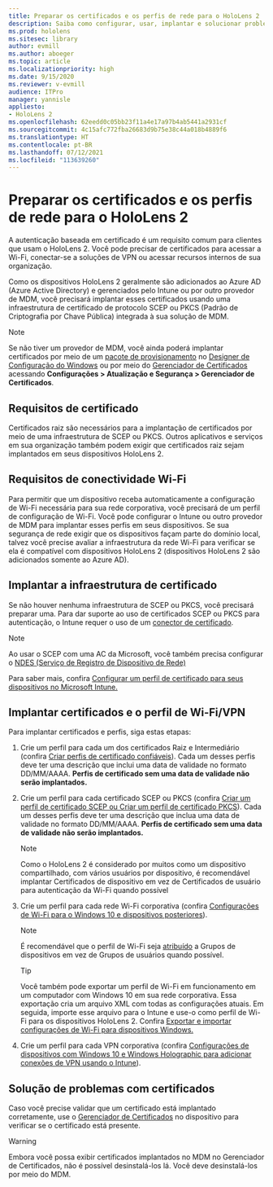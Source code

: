 ```yaml
---
title: Preparar os certificados e os perfis de rede para o HoloLens 2
description: Saiba como configurar, usar, implantar e solucionar problemas de certificados de rede em dispositivos de realidade misturada HoloLens 2.
ms.prod: hololens
ms.sitesec: library
author: evmill
ms.author: aboeger
ms.topic: article
ms.localizationpriority: high
ms.date: 9/15/2020
ms.reviewer: v-evmill
audience: ITPro
manager: yannisle
appliesto:
- HoloLens 2
ms.openlocfilehash: 62eedd0c05bb23f11a4e17a97b4ab5441a2931cf
ms.sourcegitcommit: 4c15afc772fba26683d9b75e38c44a018b4889f6
ms.translationtype: HT
ms.contentlocale: pt-BR
ms.lasthandoff: 07/12/2021
ms.locfileid: "113639260"
---
```

# <a name="prepare-certificates-and-network-profiles-for-hololens-2"></a>Preparar os certificados e os perfis de rede para o HoloLens 2

A autenticação baseada em certificado é um requisito comum para clientes que usam o HoloLens 2. Você pode precisar de certificados para acessar a Wi-Fi, conectar-se a soluções de VPN ou acessar recursos internos de sua organização.

Como os dispositivos HoloLens 2 geralmente são adicionados ao Azure AD (Azure Active Directory) e gerenciados pelo Intune ou por outro provedor de MDM, você precisará implantar esses certificados usando uma infraestrutura de certificado de protocolo SCEP ou PKCS (Padrão de Criptografia por Chave Pública) integrada à sua solução de MDM. 

>[!NOTE]
> Se não tiver um provedor de MDM, você ainda poderá implantar certificados por meio de um [pacote de provisionamento](hololens-provisioning.md#steps-for-creating-provisioning-packages) no [Designer de Configuração do Windows](https://www.microsoft.com/p/windows-configuration-designer/9nblggh4tx22?rtc=1&activetab=pivot:regionofsystemrequirementstab) ou por meio do [Gerenciador de Certificados](certificate-manager.md) acessando **Configurações > Atualização e Segurança > Gerenciador de Certificados**.

## <a name="certificate-requirements"></a>Requisitos de certificado
Certificados raiz são necessários para a implantação de certificados por meio de uma infraestrutura de SCEP ou PKCS. Outros aplicativos e serviços em sua organização também podem exigir que certificados raiz sejam implantados em seus dispositivos HoloLens 2. 

## <a name="wi-fi-connectivity-requirements"></a>Requisitos de conectividade Wi-Fi
Para permitir que um dispositivo receba automaticamente a configuração de Wi-Fi necessária para sua rede corporativa, você precisará de um perfil de configuração de Wi-Fi. Você pode configurar o Intune ou outro provedor de MDM para implantar esses perfis em seus dispositivos. Se sua segurança de rede exigir que os dispositivos façam parte do domínio local, talvez você precise avaliar a infraestrutura da rede Wi-Fi para verificar se ela é compatível com dispositivos HoloLens 2 (dispositivos HoloLens 2 são adicionados somente ao Azure AD).

## <a name="deploy-certificate-infrastructure"></a>Implantar a infraestrutura de certificado
Se não houver nenhuma infraestrutura de SCEP ou PKCS, você precisará preparar uma. Para dar suporte ao uso de certificados SCEP ou PKCS para autenticação, o Intune requer o uso de um [conector de certificado](/mem/intune/protect/certificate-connectors).

> [!NOTE]
> Ao usar o SCEP com uma AC da Microsoft, você também precisa configurar o [NDES (Serviço de Registro de Dispositivo de Rede)](/mem/intune/protect/certificates-scep-configure#set-up-ndes)

Para saber mais, confira [Configurar um perfil de certificado para seus dispositivos no Microsoft Intune.](/intune/certificates-configure)

## <a name="deploy-certificates-and-wi-fivpn-profile"></a>Implantar certificados e o perfil de Wi-Fi/VPN
Para implantar certificados e perfis, siga estas etapas:
1.  Crie um perfil para cada um dos certificados Raiz e Intermediário (confira [Criar perfis de certificado confiáveis](/intune/protect/certificates-configure#create-trusted-certificate-profiles)). Cada um desses perfis deve ter uma descrição que inclui uma data de validade no formato DD/MM/AAAA. **Perfis de certificado sem uma data de validade não serão implantados.**
1.  Crie um perfil para cada certificado SCEP ou PKCS (confira [Criar um perfil de certificado SCEP ou Criar um perfil de certificado PKCS](/intune/protect/certficates-pfx-configure#create-a-pkcs-certificate-profile)). Cada um desses perfis deve ter uma descrição que inclua uma data de validade no formato DD/MM/AAAA. **Perfis de certificado sem uma data de validade não serão implantados.**

    > [!NOTE]
    > Como o HoloLens 2 é considerado por muitos como um dispositivo compartilhado, com vários usuários por dispositivo, é recomendável implantar Certificados de dispositivo em vez de Certificados de usuário para autenticação da Wi-Fi quando possível

3.  Crie um perfil para cada rede Wi-Fi corporativa (confira [Configurações de Wi-Fi para o Windows 10 e dispositivos posteriores](/intune/wi-fi-settings-windows)). 
    > [!NOTE]
    > É recomendável que o perfil de Wi-Fi seja [atribuído](/mem/intune/configuration/device-profile-assign) a Grupos de dispositivos em vez de Grupos de usuários quando possível. 

    > [!TIP]
    > Você também pode exportar um perfil de Wi-Fi em funcionamento em um computador com Windows 10 em sua rede corporativa. Essa exportação cria um arquivo XML com todas as configurações atuais. Em seguida, importe esse arquivo para o Intune e use-o como perfil de Wi-Fi para os dispositivos HoloLens 2. Confira [Exportar e importar configurações de Wi-Fi para dispositivos Windows.](/mem/intune/configuration/wi-fi-settings-import-windows-8-1)

4.  Crie um perfil para cada VPN corporativa (confira [Configurações de dispositivos com Windows 10 e Windows Holographic para adicionar conexões de VPN usando o Intune](/intune/vpn-settings-windows-10)).

## <a name="troubleshooting-certificates"></a>Solução de problemas com certificados

Caso você precise validar que um certificado está implantado corretamente, use o [Gerenciador de Certificados](certificate-manager.md) no dispositivo para verificar se o certificado está presente.  

>[!WARNING]
> Embora você possa exibir certificados implantados no MDM no Gerenciador de Certificados, não é possível desinstalá-los lá. Você deve desinstalá-los por meio do MDM.


